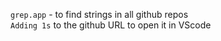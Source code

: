 `grep.app`  - to find strings in all github repos \
`Adding 1s` to the github URL to open it in VScode
